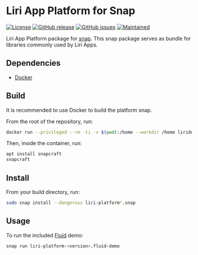 Liri App Platform for Snap
==========================

[![License](https://img.shields.io/badge/license-GPLv3.0-blue.svg)](https://www.gnu.org/licenses/gpl-3.0.html)
[![GitHub release](https://img.shields.io/github/release/lirios/platform-snap.svg)](https://github.com/lirios/platform-snap)
[![GitHub issues](https://img.shields.io/github/issues/lirios/platform-snap.svg)](https://github.com/lirios/platform-snap/issues)
[![Maintained](https://img.shields.io/maintenance/yes/2017.svg)](https://github.com/lirios/platform-snap/commits/develop)

Liri App Platform package for [snap][snapcraft-io]. This snap package
serves as bundle for libraries commonly used by Liri Apps.

## Dependencies

* [Docker][docker-com]

## Build

It is recommended to use Docker to build the platform snap.

From the root of the repository, run:

```bash
docker run --privileged --rm -ti -v $(pwd):/home --workdir /home liridev/ci-ubuntu bash
```

Then, inside the container, run:

```bash
apt install snapcraft
snapcraft
```

## Install

From your build directory, run:

```bash
sudo snap install --dangerous liri-platform*.snap
```

## Usage

To run the included [Fluid][fluid-gh] demo:

```bash
snap run liri-platform-<version>.fluid-demo
```

[docker-com]: https://www.docker.com/
[snapcraft-io]: https://snapcraft.io
[snapcraft-gh]: https://github.com/snapcore/snapcraft
[fluid-gh]: http://github.com/lirios/fluid
